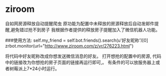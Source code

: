 ﻿# ziroom
自如网房源释放自动提醒爬虫 
原功能为配置中未释放的房源释放后自动发邮件提醒,避免错过抢不到房子
我根据作者提供的释放房子提醒加入了微信机器人功能。

###使用方法: 
    self.my_friend = self.bot.friends().search(u'好友昵称')[0]
    zrbot.monitor(url="http://www.ziroom.com/z/vr/276223.html") 
    
将代码中好友昵称改成你想发送微信消息的好友。
打开想抢的配置中的房源, 
代码中的链接改为你想抢的房子页面的链接再运行即可,。
有条件的可以放服务器上或者树莓派上7*24小时运行。




